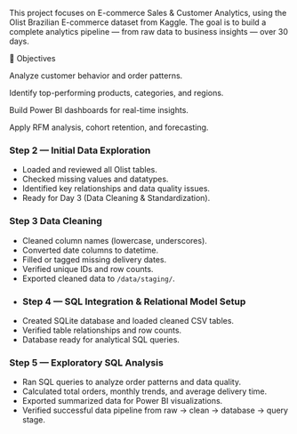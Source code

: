 This project focuses on E-commerce Sales & Customer Analytics, using the Olist Brazilian E-commerce dataset from Kaggle.
The goal is to build a complete analytics pipeline — from raw data to business insights — over 30 days.

🎯 Objectives

Analyze customer behavior and order patterns.

Identify top-performing products, categories, and regions.

Build Power BI dashboards for real-time insights.

Apply RFM analysis, cohort retention, and forecasting.

### Step 2 — Initial Data Exploration
- Loaded and reviewed all Olist tables.
- Checked missing values and datatypes.
- Identified key relationships and data quality issues.
- Ready for Day 3 (Data Cleaning & Standardization).
### Step 3 Data Cleaning
- Cleaned column names (lowercase, underscores).
- Converted date columns to datetime.
- Filled or tagged missing delivery dates.
- Verified unique IDs and row counts.
- Exported cleaned data to `/data/staging/`.
- ### Step 4 — SQL Integration & Relational Model Setup
- Created SQLite database and loaded cleaned CSV tables.
- Verified table relationships and row counts.
- Database ready for analytical SQL queries.
### Step 5 — Exploratory SQL Analysis
- Ran SQL queries to analyze order patterns and data quality.
- Calculated total orders, monthly trends, and average delivery time.
- Exported summarized data for Power BI visualizations.
- Verified successful data pipeline from raw → clean → database → query stage.
